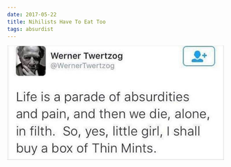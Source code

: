 ```yaml
---
date: 2017-05-22
title: Nihilists Have To Eat Too
tags: absurdist
---
```


![werner](https://raw.githubusercontent.com/muneer78/muneer78.github.io/master/images/nihilist.jpeg)



